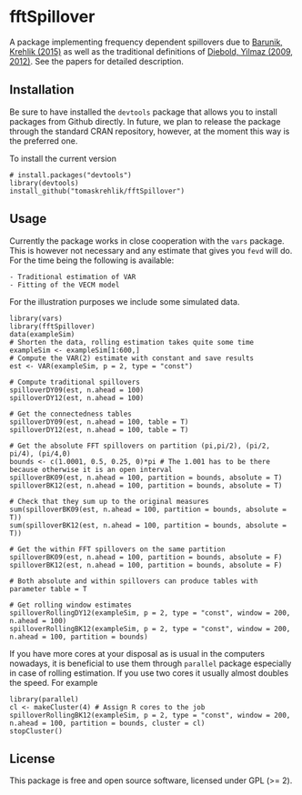 fftSpillover
==================

A package implementing frequency dependent spillovers due to [Barunik, Krehlik (2015)][BK2015] as well as the traditional definitions of [Diebold, Yilmaz (2009, 2012)][DY09]. See the papers for detailed description.

Installation
------------------

Be sure to have installed the `devtools` package that allows you to install packages from Github directly. In future, we plan to release the package through the standard CRAN repository, however, at the moment this way is the preferred one.

To install the current version

````{r}
# install.packages("devtools")
library(devtools)
install_github("tomaskrehlik/fftSpillover") 
````

Usage
--------------------
Currently the package works in close cooperation with the `vars` package. This is however not necessary and any estimate that gives you `fevd` will do. For the time being the following is available:

    - Traditional estimation of VAR
    - Fitting of the VECM model

For the illustration purposes we include some simulated data.

````{r}
library(vars)
library(fftSpillover)
data(exampleSim)
# Shorten the data, rolling estimation takes quite some time
exampleSim <- exampleSim[1:600,]
# Compute the VAR(2) estimate with constant and save results
est <- VAR(exampleSim, p = 2, type = "const")

# Compute traditional spillovers
spilloverDY09(est, n.ahead = 100)
spilloverDY12(est, n.ahead = 100)

# Get the connectedness tables
spilloverDY09(est, n.ahead = 100, table = T)
spilloverDY12(est, n.ahead = 100, table = T)

# Get the absolute FFT spillovers on partition (pi,pi/2), (pi/2, pi/4), (pi/4,0)
bounds <- c(1.0001, 0.5, 0.25, 0)*pi # The 1.001 has to be there because otherwise it is an open interval
spilloverBK09(est, n.ahead = 100, partition = bounds, absolute = T)
spilloverBK12(est, n.ahead = 100, partition = bounds, absolute = T)

# Check that they sum up to the original measures
sum(spilloverBK09(est, n.ahead = 100, partition = bounds, absolute = T))
sum(spilloverBK12(est, n.ahead = 100, partition = bounds, absolute = T))

# Get the within FFT spillovers on the same partition
spilloverBK09(est, n.ahead = 100, partition = bounds, absolute = F)
spilloverBK12(est, n.ahead = 100, partition = bounds, absolute = F)

# Both absolute and within spillovers can produce tables with parameter table = T

# Get rolling window estimates
spilloverRollingDY12(exampleSim, p = 2, type = "const", window = 200, n.ahead = 100)
spilloverRollingBK12(exampleSim, p = 2, type = "const", window = 200, n.ahead = 100, partition = bounds)
````

If you have more cores at your disposal as is usual in the computers nowadays, it is beneficial to use them through `parallel` package especially in case of rolling estimation. If you use two cores it usually almost doubles the speed. For example

````{r}
library(parallel)
cl <- makeCluster(4) # Assign R cores to the job
spilloverRollingBK12(exampleSim, p = 2, type = "const", window = 200, n.ahead = 100, partition = bounds, cluster = cl)
stopCluster()
````

License
--------------------
This package is free and open source software, licensed under GPL (>= 2).


[BK2015]: http:// "Some arxiv link"
[DY09]: http://www.sciencedirect.com/science/article/pii/S016920701100032X "Diebold, F. X., Yilmaz, K., Better to give than to receive: Predictive directional measurement of volatility spillovers"
